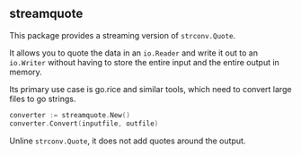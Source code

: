 ## streamquote

This package provides a streaming version of `strconv.Quote`.

It allows you to quote the data in an `io.Reader` and write it out to
an `io.Writer` without having to store the entire input
and the entire output in memory.

Its primary use case is go.rice and similar tools, which need to
convert large files to go strings.

```go
converter := streamquote.New()
converter.Convert(inputfile, outfile)
```

Unline `strconv.Quote`, it does not add quotes around the output.
